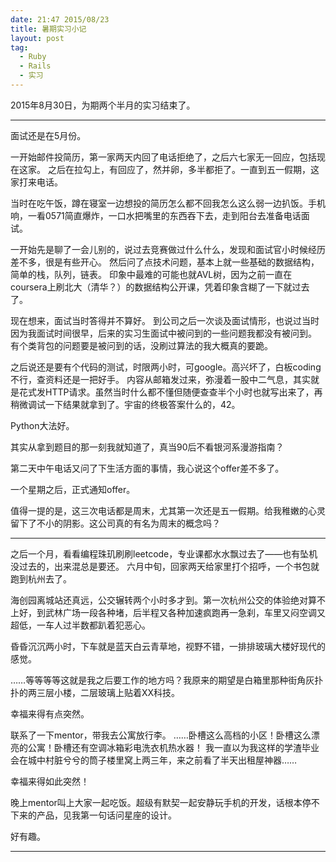 ```yaml
---
date: 21:47 2015/08/23
title: 暑期实习小记
layout: post
tag:
  - Ruby
  - Rails
  - 实习
---
```


2015年8月30日，为期两个半月的实习结束了。

---

面试还是在5月份。  

一开始邮件投简历，第一家两天内回了电话拒绝了，之后六七家无一回应，包括现在这家。
之后在拉勾上，有回应了，然并卵，多半都拒了。一直到五一假期，这家打来电话。  

当时在吃午饭，蹲在寝室一边想投的简历怎么都不回我怎么这么弱一边扒饭。手机响，一看0571简直爆炸，一口水把嘴里的东西吞下去，走到阳台去准备电话面试。  

一开始先是聊了一会儿别的，说过去竞赛做过什么什么，发现和面试官小时候经历差不多，很是有些开心。
然后问了点技术问题，基本上就一些基础的数据结构，简单的栈，队列，链表。
印象中最难的可能也就AVL树，因为之前一直在coursera上刷北大（清华？）的数据结构公开课，凭着印象含糊了一下就过去了。  

现在想来，面试当时答得并不算好。
到公司之后一次谈及面试情形，也说过当时因为我面试时间很早，后来的实习生面试中被问到的一些问题我都没有被问到。
有个类背包的问题要是被问到的话，没刷过算法的我大概真的要跪。  

之后说还是要有个代码的测试，时限两小时，可google。高兴坏了，白板coding不行，查资料还是一把好手。
内容从邮箱发过来，弥漫着一股中二气息，其实就是花式发HTTP请求。虽然当时什么都不懂但随便查查半个小时也就写出来了，再稍微调试一下结果就拿到了。宇宙的终极答案什么的，42。  

Python大法好。  

其实从拿到题目的那一刻我就知道了，真当90后不看银河系漫游指南？  

第二天中午电话又问了下生活方面的事情，我心说这个offer差不多了。  

一个星期之后，正式通知offer。  

值得一提的是，这三次电话都是周末，尤其第一次还是五一假期。给我稚嫩的心灵留下了不小的阴影。这公司真的有名为周末的概念吗？  

---

之后一个月，看看编程珠玑刷刷leetcode，专业课都水水飘过去了——也有坠机没过去的，出来混总是要还。
六月中旬，回家两天给家里打个招呼，一个书包就跑到杭州去了。  

海创园离城站还真远，公交辗转两个小时多才到。第一次杭州公交的体验绝对算不上好，到武林广场一段各种堵，后半程又各种加速疯跑再一急刹，车里又闷空调又超低，一车人过半数都趴着犯恶心。  

昏昏沉沉两小时，下车就是蓝天白云青草地，视野不错，一排排玻璃大楼好现代的感觉。  

……等等等等这就是我之后要工作的地方吗？我原来的期望是白箱里那种街角灰扑扑的两三层小楼，二层玻璃上贴着XX科技。  

幸福来得有点突然。  

联系了一下mentor，带我去公寓放行李。
……卧槽这么高档的小区！卧槽这么漂亮的公寓！卧槽还有空调冰箱彩电洗衣机热水器！
我一直以为我这样的学渣毕业会在城中村脏兮兮的筒子楼里窝上两三年，来之前看了半天出租屋神器……  

幸福来得如此突然！  

晚上mentor叫上大家一起吃饭。超级有默契一起安静玩手机的开发，话根本停不下来的产品，见我第一句话问星座的设计。  

好有趣。  

---
